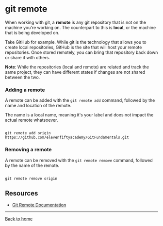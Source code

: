 # git remote

When working with git, a **remote** is any git repository that is not on the machine you're working on. The counterpart to this is **local**, or the machine that is being developed on.

Take GitHub for example. While git is the technology that allows you to create local repositories, GitHub is the site that will host your remote repositories. Once stored remotely, you can bring that repository back down or share it with others. 

**Note**: While the repositories (local and remote) are related and track the same project, they can have different states if changes are not shared between the two. 

### Adding a remote

A remote can be added with the `git remote add` command, followed by the name and location of the remote. 

The name is a local name, meaning it's your label and does not impact the actual remote whatsoever.

```

git remote add origin https://github.com/elevenfiftyacademy/GitFundamentals.git
```

### Removing a remote

A remote can be removed with the `git remote remove` command, followed by the name of the remote.

```

git remote remove origin
```

## Resources

- [Git Remote Documentation](https://git-scm.com/docs/git-remote)

---

[Back to home](../README.md)